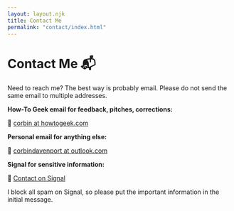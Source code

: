 ```yaml
---
layout: layout.njk
title: Contact Me
permalink: "contact/index.html"
---
```


# Contact Me 📬

Need to reach me? The best way is probably email. Please do not send the same email to multiple addresses.

**How-To Geek email for feedback, pitches, corrections:**

📧 [corbin at howtogeek.com](mailto:corbin@howtogeek.com)

**Personal email for anything else:** 

📧 [corbindavenport at outlook.com](mailto:corbindavenport@outlook.com)

**Signal for sensitive information:**

💬 [Contact on Signal](https://signal.me/#eu/6BeaCHcI1FXI4wC8yJJVxWkqY3LeFjEQVm8VVLJcfH_CMtpoUNRNDbDJJkLjwb8p)

I block all spam on Signal, so please put the important information in the initial message.
